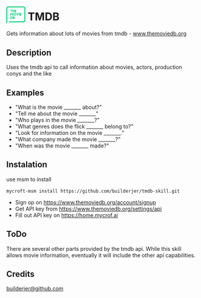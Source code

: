 # <img src='PrimaryLogo_Green.png' width='50' style='vertical-align:bottom'/> TMDB
Gets information about lots of movies from tmdb - www.themoviedb.org

## Description
Uses the tmdb api to call information about movies, actors, production conys and the like

## Examples
 - "What is the movie _______ about?"
 - "Tell me about the movie _______"
 - "Who plays in the movie _______?"
 - "What genres does the flick _______ belong to?"
 - "Look for information on the movie _______."
 - "What company made the movie _______?"
 - "When was the movie _______ made?"

## Instalation
use msm to install

```
mycroft-msm install https://github.com/builderjer/tmdb-skill.git
```

* Sign op on https://www.themoviedb.org/account/signup
* Get API key from https://www.themoviedb.org/settings/api
* Fill out API key on https://home.mycrof.ai

## ToDo
There are several other parts provided by the tmdb api.  While this skill allows movie information, eventually it will include the other api capabilities.

## Credits
builderjer@github.com
